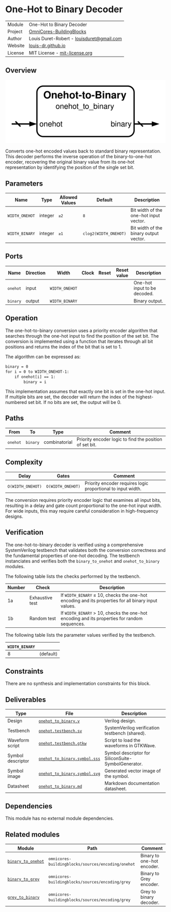 # One-Hot to Binary Decoder

|         |                                                                                  |
| ------- | -------------------------------------------------------------------------------- |
| Module  | One-Hot to Binary Decoder                                                        |
| Project | [OmniCores-BuildingBlocks](https://github.com/Louis-DR/OmniCores-BuildingBlocks) |
| Author  | Louis Duret-Robert - [louisduret@gmail.com](mailto:louisduret@gmail.com)         |
| Website | [louis-dr.github.io](https://louis-dr.github.io)                                 |
| License | MIT License - [mit-license.org](https://mit-license.org)                         |

## Overview

![onehot_to_binary](onehot_to_binary.symbol.svg)

Converts one-hot encoded values back to standard binary representation. This decoder performs the inverse operation of the binary-to-one-hot encoder, recovering the original binary value from its one-hot representation by identifying the position of the single set bit.

## Parameters

| Name           | Type    | Allowed Values | Default               | Description                            |
| -------------- | ------- | -------------- | --------------------- | -------------------------------------- |
| `WIDTH_ONEHOT` | integer | `≥2`           | `8`                   | Bit width of the one-hot input vector. |
| `WIDTH_BINARY` | integer | `≥1`           | `clog2(WIDTH_ONEHOT)` | Bit width of the binary output vector. |

## Ports

| Name     | Direction | Width          | Clock | Reset | Reset value | Description                  |
| -------- | --------- | -------------- | ----- | ----- | ----------- | ---------------------------- |
| `onehot` | input     | `WIDTH_ONEHOT` |       |       |             | One-hot input to be decoded. |
| `binary` | output    | `WIDTH_BINARY` |       |       |             | Binary output.               |

## Operation

The one-hot-to-binary conversion uses a priority encoder algorithm that searches through the one-hot input to find the position of the set bit. The conversion is implemented using a function that iterates through all bit positions and returns the index of the bit that is set to 1.

The algorithm can be expressed as:

```
binary = 0
for i = 0 to WIDTH_ONEHOT-1:
    if onehot[i] == 1:
        binary = i
```

This implementation assumes that exactly one bit is set in the one-hot input. If multiple bits are set, the decoder will return the index of the highest-numbered set bit. If no bits are set, the output will be 0.

## Paths

| From     | To       | Type          | Comment                                                 |
| -------- | -------- | ------------- | ------------------------------------------------------- |
| `onehot` | `binary` | combinatorial | Priority encoder logic to find the position of set bit. |

## Complexity

| Delay             | Gates             | Comment                                                      |
| ----------------- | ----------------- | ------------------------------------------------------------ |
| `O(WIDTH_ONEHOT)` | `O(WIDTH_ONEHOT)` | Priority encoder requires logic proportional to input width. |

The conversion requires priority encoder logic that examines all input bits, resulting in a delay and gate count proportional to the one-hot input width. For wide inputs, this may require careful consideration in high-frequency designs.

## Verification

The one-hot-to-binary decoder is verified using a comprehensive SystemVerilog testbench that validates both the conversion correctness and the fundamental properties of one-hot decoding. The testbench instanciates and verifies both the `binary_to_onehot` and `onehot_to_binary` modules.

The following table lists the checks performed by the testbench.

| Number | Check           | Description                                                                                         |
| ------ | --------------- | --------------------------------------------------------------------------------------------------- |
| 1a     | Exhaustive test | If `WIDTH_BINARY` ≤ 10, checks the one-hot encoding and its properties for all binary input values. |
| 1b     | Random test     | If `WIDTH_BINARY` > 10, checks the one-hot encoding and its properties for random sequences.        |

The following table lists the parameter values verified by the testbench.

| `WIDTH_BINARY` |           |
| -------------- | --------- |
| 8              | (default) |

## Constraints

There are no synthesis and implementation constraints for this block.

## Deliverables

| Type              | File                                                         | Description                                         |
| ----------------- | ------------------------------------------------------------ | --------------------------------------------------- |
| Design            | [`onehot_to_binary.v`](onehot_to_binary.v)                   | Verilog design.                                     |
| Testbench         | [`onehot.testbench.sv`](onehot.testbench.sv)                 | SystemVerilog verification testbench (shared).      |
| Waveform script   | [`onehot.testbench.gtkw`](onehot.testbench.gtkw)             | Script to load the waveforms in GTKWave.            |
| Symbol descriptor | [`onehot_to_binary.symbol.sss`](onehot_to_binary.symbol.sss) | Symbol descriptor for SiliconSuite-SymbolGenerator. |
| Symbol image      | [`onehot_to_binary.symbol.svg`](onehot_to_binary.symbol.svg) | Generated vector image of the symbol.               |
| Datasheet         | [`onehot_to_binary.md`](onehot_to_binary.md)                 | Markdown documentation datasheet.                   |

## Dependencies

This module has no external module dependencies.

## Related modules

| Module                                        | Path                                               | Comment                    |
| --------------------------------------------- | -------------------------------------------------- | -------------------------- |
| [`binary_to_onehot`](binary_to_onehot.md)     | `omnicores-buildingblocks/sources/encoding/onehot` | Binary to one-hot encoder. |
| [`binary_to_grey`](../grey/binary_to_grey.md) | `omnicores-buildingblocks/sources/encoding/grey`   | Binary to Grey encoder.    |
| [`grey_to_binary`](../grey/grey_to_binary.md) | `omnicores-buildingblocks/sources/encoding/grey`   | Grey to binary decoder.    |
